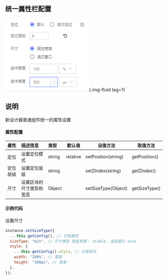 ## **统一属性栏配置**

![统一属性栏配置](../assets/img/commonProp.png "统一属性栏配置"){.img-fluid tag=1}

## **说明**

新设计器普通组件统一的属性设置

#### **属性配置**

| 属性     | 描述信息                 | 类型   | 默认值   | 设值方法            | 取值方法      |
| :------- | :----------------------- | :----- | -------- | ------------------- | ------------- |
| 定位     | 设置定位模式             | string | relative | setPosition(string) | getPosition() |
| 定位层级 | 设置定位层级             | string |          | setZIndex(string)   | getZIndex()   |
| 尺寸     | 设置区块的尺寸类型和宽高 | Object |          | setSizeType(Object) | getSizeType() |

#### **示例代码**

设置尺寸

```javascript
instance.setSizeType({
  ...this.getConfig(), // 已有属性
  sizeType: "min", // 尺寸类型 固定宽度： stable, 适应窗口 auto
  style: {
    ...this.getConfig().style, // 已有样式
    width: "100%", // 宽度
    height: "100px", // 高度
  },
});
```
